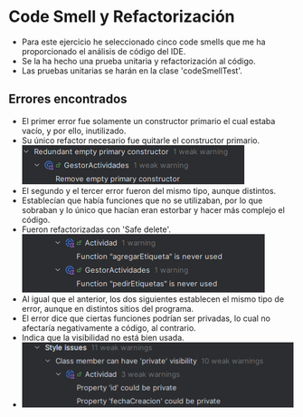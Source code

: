 # Code Smell y Refactorización
- Para este ejercicio he seleccionado cinco code smells que me ha proporcionado el análisis de código del IDE.
- Se la ha hecho una prueba unitaria y refactorización al código.
- Las pruebas unitarias se harán en la clase 'codeSmellTest'.
## Errores encontrados
- El primer error fue solamente un constructor primario el cual estaba vacío, y por ello, inutilizado.
- Su único refactor necesario fue quitarle el constructor primario.
![img_2.png](img_2.png)
- El segundo y el tercer error fueron del mismo tipo, aunque distintos.
- Establecían que había funciones que no se utilizaban, por lo que sobraban y lo único que hacían eran estorbar y hacer más complejo el código.
- Fueron refactorizadas con 'Safe delete'.
![img_3.png](img_3.png)
- Al igual que el anterior, los dos siguientes establecen el mismo tipo de error, aunque en distintos sitios del programa.
- El error dice que ciertas funciones podrían ser privadas, lo cual no afectaría negativamente a código, al contrario.
- Indica que la visibilidad no está bien usada.
- ![img_4.png](img_4.png)